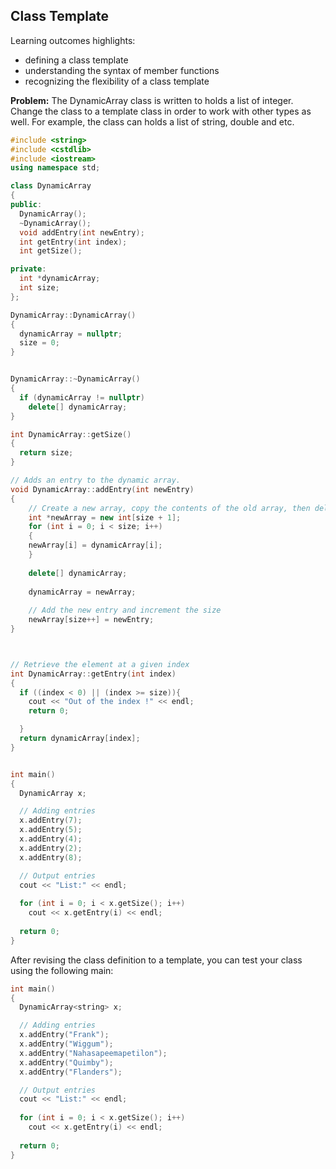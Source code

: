 ## Class Template

Learning outcomes highlights: 
- defining  a class template 
- understanding the syntax of member functions
- recognizing the flexibility of a class template 

**Problem:** The DynamicArray class is written to holds a list of integer. Change the class to a template class in order to work with other types as well. For example, the class can holds a list of string, double and etc.

```C++
#include <string>
#include <cstdlib>
#include <iostream>
using namespace std;

class DynamicArray 
{
public:
  DynamicArray();
  ~DynamicArray();
  void addEntry(int newEntry);
  int getEntry(int index);
  int getSize();

private:
  int *dynamicArray;
  int size;
};

DynamicArray::DynamicArray()
{
  dynamicArray = nullptr;
  size = 0;
}


DynamicArray::~DynamicArray()
{
  if (dynamicArray != nullptr)
    delete[] dynamicArray;
}

int DynamicArray::getSize()
{
  return size;
}

// Adds an entry to the dynamic array. 
void DynamicArray::addEntry(int newEntry)
{
    // Create a new array, copy the contents of the old array, then delete it
    int *newArray = new int[size + 1];
    for (int i = 0; i < size; i++)
    {
    newArray[i] = dynamicArray[i];
    }
    
    delete[] dynamicArray;
    
    dynamicArray = newArray;
    
    // Add the new entry and increment the size
    newArray[size++] = newEntry;
}



// Retrieve the element at a given index
int DynamicArray::getEntry(int index)
{
  if ((index < 0) || (index >= size)){
    cout << "Out of the index !" << endl;
    return 0;

  }
  return dynamicArray[index];
}


int main()
{
  DynamicArray x;

  // Adding entries
  x.addEntry(7);
  x.addEntry(5);
  x.addEntry(4);
  x.addEntry(2);
  x.addEntry(8);

  // Output entries
  cout << "List:" << endl;
  
  for (int i = 0; i < x.getSize(); i++)
    cout << x.getEntry(i) << endl;
  
  return 0;
}
```
After revising the class definition to a template, you can test your class using the following main:
```C++
int main()
{
  DynamicArray<string> x;

  // Adding entries
  x.addEntry("Frank");
  x.addEntry("Wiggum");
  x.addEntry("Nahasapeemapetilon");
  x.addEntry("Quimby");
  x.addEntry("Flanders");

  // Output entries
  cout << "List:" << endl;
  
  for (int i = 0; i < x.getSize(); i++)
    cout << x.getEntry(i) << endl;
  
  return 0;
}
```
